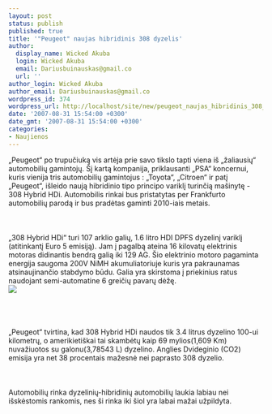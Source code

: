 ```yaml
---
layout: post
status: publish
published: true
title: '"Peugeot" naujas hibridinis 308 dyzelis'
author:
  display_name: Wicked Akuba
  login: Wicked Akuba
  email: Dariusbuinauskas@gmail.co
  url: ''
author_login: Wicked Akuba
author_email: Dariusbuinauskas@gmail.co
wordpress_id: 374
wordpress_url: http://localhost/site/new/peugeot_naujas_hibridinis_308_dyzelis/
date: '2007-08-31 15:54:00 +0300'
date_gmt: '2007-08-31 15:54:00 +0300'
categories:
- Naujienos
---
```

<p>„Peugeot“ po trupučiuką vis artėja prie savo tikslo tapti viena iš „žaliausių“ automobilių gamintojų. Šį kartą kompanija, priklausanti „PSA“ koncernui, kuris vienija tris automobilių gamintojus : „Toyota“, „Citroen“ ir patį „Peugeot“, išleido naują hibridinio tipo principo variklį turinčią mašinytę - 308 Hybrid HDi. Automobilis rinkai bus pristatytas per Frankfurto automobilių parodą ir bus pradėtas gaminti 2010-iais metais.<br />
<br><br />
<br>„308 Hybrid HDi“ turi 107 arklio galių, 1.6 litro HDI DPFS dyzelinį variklį (atitinkantį Euro 5 emisiją). Jam į pagalbą ateina 16 kilovatų elektrinis motoras didinantis bendrą galią iki 129 AG. Šio elektrinio motoro pagaminta energija saugoma 200V NiMH akumuliatoriuje kuris yra pakraunamas atsinaujinančio stabdymo būdu. Galia yra skirstoma į priekinius ratus naudojant semi-automatine 6 greičių pavarų dėžę.<br><img src="http://images.dailytech.com/nimage/5817_large_308hdihyb.png"><br><br />
<br><br />
<br>„Peugeot“ tvirtina, kad 308 Hybrid HDi naudos tik 3.4 litrus dyzelino 100-ui kilometrų, o amerikietiškai tai skambėtų kaip 69 mylios(1,609 Km) nuvažiuotos su galonu(3,78543 L) dyzelino. Anglies Dvideginio (CO2) emisija yra net 38 procentais mažesnė nei  paprasto 308 dyzelio.<br />
<br><br />
<br>Automobilių rinka dyzelinių-hibridinių automobilių laukia labiau nei išskėstomis rankomis, nes ši rinka iki šiol yra labai mažai užpildyta.<br />
<br></p>

